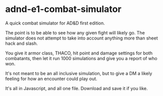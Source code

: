 # adnd-e1-combat-simulator
A quick combat simulator for AD&amp;D first edition.

The point is to be able to see how any given fight will likely go.  The simulator does not attempt to take into account anything more than sheet hack and slash.

You give it armor class, THACO, hit point and damage settings for both combatants, then let it run 1000 simulations and give you a report of who won.

It's not meant to be an all inclusive simulation, but to give a DM a likely feeling for how an encounter could play out.

It's all in Javascript, and all one file.  Download and save it if you like.
